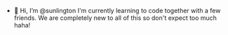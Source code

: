 - 👋 Hi, I’m @sunlington
I'm currently learning to code together with a few friends. We are completely new to all of this so don't expect too much haha!

